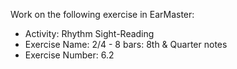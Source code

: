 Work on the following exercise in EarMaster:
- Activity: Rhythm Sight-Reading
- Exercise Name: 2/4 - 8 bars: 8th & Quarter notes
- Exercise Number: 6.2
